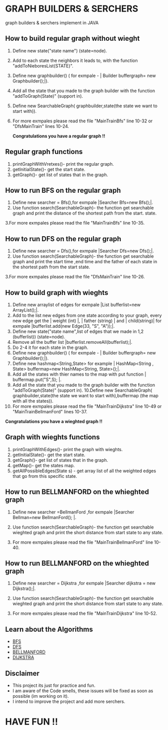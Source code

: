 # GRAPH BUILDERS & SERCHERS

graph builders & serchers implement in JAVA

## How to build regular graph without wieght
1. Define new state("state name") (state=node).
2. Add to each state the neighbors it leads to, with the function "addToNieboresList(STATE)".
3. Define new graphbuilder() ( for exmpale - | Builder buffergraph= new Graphbuilder();|).
4. Add all the state that you made to the graph builder with the function "addToGraph(State)" (support in).
5. Define new SearchableGraph( graphbuilder,state(the state we want to start with)).
6. For more exmpales please read the file "MainTrainBfs" line 10-32 or "DfsMainTrain" lines 10-24.

   **Congratulations you have a regular graph !!**


## Regular graph functions 
1. printGraphWithVretxes()- print the regular graph.
2. getInitialState()- get the start state.
3.  getGraph()- get list of states that in the graph.

## How to run BFS on the  regular graph
1. Define new searcher = Bfs(),for exmpale |Searcher Bfs=new Bfs();|.
2. Use function search(SearchableGraph)- the function get searchable graph and print the distance of the shortest path from the start. state.

3.For more exmpales please read the file "MainTrainBfs" line 10-35.

## How to run DFS on the  regular graph
1. Define new searcher = Dfs(),for exmpale |Searcher Dfs=new Dfs();|.
2. Use function search(SearchableGraph)- the function get searchable graph and print the start time ,end time and the father of each state in the shortest path from the start state.

3.For more exmpales please read the file "DfsMainTrain" line 10-26.

## How to build graph with wieghts
1. Define new arraylist of edges for exmpale |List<Edge> bufferlist=new ArrayList<Edge>();|.
2. Add to the list new edges from one state according to your graph, every new edge get the | weight (int) |, | father (string) | and |   child(string)|  for exmpale |bufferlist.add(new Edge(33, "S", "A"));|.
3. Define new state("state name",list of edges that we made in 1,2 (bufferlist)) (state=node).
4. Remove all the buffer list |bufferlist.removeAll(bufferlist);|.
5. Do 2-4 it for each state in the graph.
6. Define new graphbuilder() ( for exmpale - | Builder buffergraph= new Graphbuilder();|).
7. Define new hashmap<String,State> for example |	HashMap<String , State> buffermap=new HashMap<String, State>();|.
8. Add all the states with thier names to the map with put function | buffermap.put("S",S); |.
9. Add all the state that you made to the graph builder with the function "addToGraph(State)" (support in).
10.Define new SearchableGraph( graphbuilder,state(the state we want to start with),buffermap (the map with all the states)).
11. For more exmpales please read the file "MainTrainDijkstra" line 10-49 or "MainTrainBellmanFord" lines 10-37.

   **Congratulations you have a wieghted graph !!**
   
## Graph with wieghts functions
1. printGraphWithEdges()- print the graph with wieghts.
2. getInitialState()- get the start state.
3.  getGraph()- get list of states that in the graph.
4. getMap()- get the states map.
5. getAllPossibleEdges(State s) - get array list of all the weighted edges that go from this specific state.
  
## How to run BELLMANFORD on the whieghted graph
1. Define new searcher =BellmanFord ,for exmpale |Searcher Bellman=new BellmanFord(); |.
2. Use function search(SearchableGraph)- the function get searchable wieghted graph and print  the short distance from start state to any state.


3. For more exmpales please read the file "MainTrainBellmanFord" line 10-40.

## How to run BELLMANFORD on the whieghted graph
1. Define new searcher = Dijkstra ,for exmpale |Searcher dijkstra = new Dijkstra();|.
2. Use function search(SearchableGraph)- the function get searchable wieghted graph and print the short distance from start state to any state.

3. For more exmpales please read the file "MainTrainDijkstra" line 10-52.


## Learn about the Algorithms

* [BFS](https://en.wikipedia.org/wiki/Breadth-first_search) 
* [DFS](https://en.wikipedia.org/wiki/Depth-first_search) 
* [BELLMANFORD](https://en.wikipedia.org/wiki/Bellman%E2%80%93Ford_algorithm) 
* [DIJKSTRA](https://en.wikipedia.org/wiki/Dijkstra%27s_algorithm) 


## Disclaimer

* This project its just for practice and fun.
* I am aware of the Code smells, these issues will be fixed as soon as possible (im working on it).
* I intend to improve the project and add more serchers.

 # HAVE FUN !!
